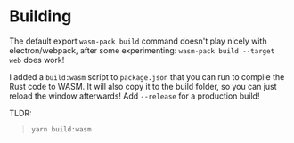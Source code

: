 # Building

The default export `wasm-pack build` command doesn't play nicely with electron/webpack,
after some experimenting: `wasm-pack build --target web` does work!

I added a `build:wasm` script to `package.json` that you can run to compile the Rust code to WASM.
It will also copy it to the build folder, so you can just reload the window afterwards!
Add `--release` for a production build!

TLDR:

> `yarn build:wasm`
